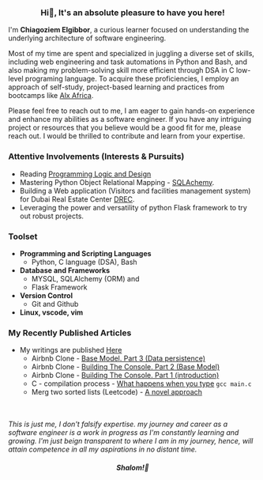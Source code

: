 ### <p align="center">Hi👋, It's an absolute pleasure to have you here!</p>
I'm <b>Chiagoziem Elgibbor</b>, a curious learner focused on understanding the underlying architecture of software engineering.  

Most of my time are spent and specialized in juggling a diverse set of skills, including web engineering and task automations in Python and Bash, and also making my problem-solving skill more efficient through DSA in C low-level programing language. To acquire these proficiencies, I employ an approach of self-study, project-based learning and practices from bootcamps like [Alx Africa](https://www.alxafrica.com/).  

Please feel free to reach out to me, I am eager to gain hands-on experience and enhance my abilities as a software engineer. If you have any intriguing project or resources that you believe would be a good fit for me, please reach out. I would be thrilled to contribute and learn from your expertise.  
### Attentive Involvements (Interests & Pursuits)
* Reading [Programming Logic and Design](https://www.amazon.com/Programming-Logic-Design-Introductory-Farrell/dp/1133526519)
* Mastering Python Object Relational Mapping - [SQLAchemy](https://docs.sqlalchemy.org/en/13/).  
* Building a Web application (Visitors and facilities management system) for Dubai Real Estate Center [DREC](https://www.drec.ae/).
*  Leveraging the power and versatility of python Flask framework to try out robust projects.  
### Toolset  
* <b>Programming and Scripting Languages</b> 
    * Python, C language (DSA), Bash
* <b>Database and Frameworks</b> 
    * MYSQL, SQLAlchemy (ORM) and
    * Flask Framework
* <b>Version Control</b>  
    * Git and Github  
* <b>Linux, vscode, vim</b>  
### My Recently Published Articles 
* My writings are published [Here](https://elgibbor.hashnode.dev/)  
    * Airbnb Clone - [Base Model. Part 3 (Data persistence)](https://elgibbor.hashnode.dev/airbnb-clone-the-base-model-part-3-data-persistence)
    * Airbnb Clone - [Building The Console. Part 2 (Base Model)](https://elgibbor.hashnode.dev/airbnb-clone-building-the-console-part-2-base-model)
    * Airbnb Clone - [Building The Console. Part 1 (introduction)](https://elgibbor.hashnode.dev/airbnb-clone-building-the-console-part-1-introduction)  
    * C - compilation process - [What happens when you type](https://elgibbor.hashnode.dev/what-happens-when-you-type-gcc-mainc-c-compilation-process) `gcc main.c`  
    * Merg two sorted lists (Leetcode) - [A novel approach](https://elgibbor.hashnode.dev/merge-two-sorted-lists-leetcode-21-a-novel-approach)  
  <br></br>  
  
  
  
_This is just me, I don't falsify expertise. my journey and career as a software engineer is a work in progress as I'm constantly learning and growing. I'm just beign transparent to where I am in my journey, hence, will attain competence in all my aspirations in no distant time._  
  #### <p align="center"><em>Shalom!👋</em></p>
